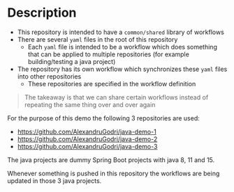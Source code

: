 # Description

- This repository is intended to have a `common/shared` library of workflows
- There are several `yaml` files in the root of this repository
  - Each `yaml` file is intended to be a workflow which does something that can be applied to multiple repositories (for example building/testing a java project)
- The repository has its own workflow which synchronizes these `yaml` files into other repositories
  - These repositories are specified in the workflow definition
 
 > The takeaway is that we can share certain workflows instead of repeating the same thing over and over again
 
 For the purpose of this demo the following 3 repositories are used:
 - https://github.com/AlexandruGodri/java-demo-1
 - https://github.com/AlexandruGodri/java-demo-2
 - https://github.com/AlexandruGodri/java-demo-3
 
 The java projects are dummy Spring Boot projects with java 8, 11 and 15.
 
 Whenever something is pushed in this repository the workflows are being updated in those 3 java projects.
 
